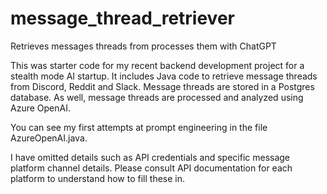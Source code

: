 # message_thread_retriever
Retrieves messages threads from processes them with ChatGPT

This was starter code for my recent backend development project for a stealth mode AI startup.  It includes Java code to retrieve message threads from Discord, Reddit and Slack.  Message threads are stored in a Postgres database.  As well, message threads are processed and analyzed using Azure OpenAI.

You can see my first attempts at prompt engineering in the file AzureOpenAI.java.

I have omitted details such as API credentials and specific message platform channel details.  Please consult API documentation for each platform to understand how to fill these in.
